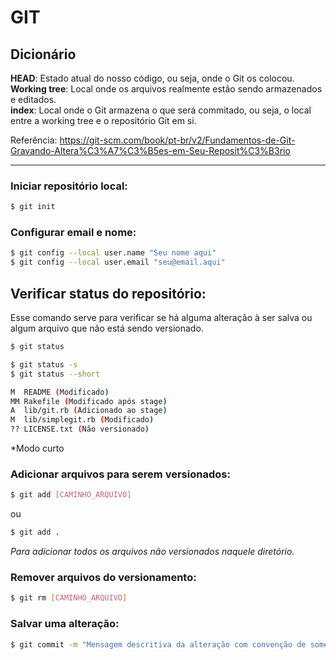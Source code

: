 # GIT

## Dicionário

**HEAD**: Estado atual do nosso código, ou seja, onde o Git os colocou.  
**Working tree**: Local onde os arquivos realmente estão sendo armazenados e editados.  
**index**: Local onde o Git armazena o que será commitado, ou seja, o local entre a working tree e o repositório Git em si.

Referência: <https://git-scm.com/book/pt-br/v2/Fundamentos-de-Git-Gravando-Altera%C3%A7%C3%B5es-em-Seu-Reposit%C3%B3rio>

---

### Iniciar repositório local:

```bash
$ git init
```

### Configurar email e nome:

```bash
$ git config --local user.name "Seu nome aqui"
$ git config --local user.email "seu@email.aqui"
```

## Verificar status do repositório:

Esse comando serve para verificar se há alguma alteração à ser salva ou algum arquivo que não está sendo versionado.

```bash
$ git status
```

```bash
$ git status -s
$ git status --short

M  README (Modificado)
MM Rakefile (Modificado após stage)
A  lib/git.rb (Adicionado ao stage)
M  lib/simplegit.rb (Modificado)
?? LICENSE.txt (Não versionado)
```

*Modo curto

### Adicionar arquivos para serem versionados:

```bash
$ git add [CAMINHO_ARQUIVO]
```

ou

```bash
$ git add .
```

*Para adicionar todos os arquivos não versionados naquele diretório.*

### Remover arquivos do versionamento:

```bash
$ git rm [CAMINHO_ARQUIVO]
```

### Salvar uma alteração:

```bash
$ git commit -m "Mensagem descritiva da alteração com convenção de somente uma linha"
```
